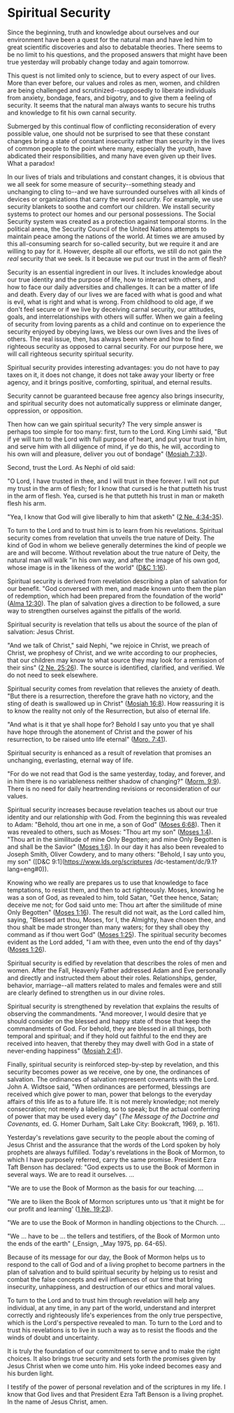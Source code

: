 # Spiritual Security

Since the beginning, truth and knowledge about ourselves and our environment
have been a quest for the natural man and have led him to great scientific
discoveries and also to debatable theories. There seems to be no limit to his
questions, and the proposed answers that might have been true yesterday will
probably change today and again tomorrow.

This quest is not limited only to science, but to every aspect of our lives.
More than ever before, our values and roles as men, women, and children are
being challenged and scrutinized--supposedly to liberate individuals from
anxiety, bondage, fears, and bigotry, and to give them a feeling of security.
It seems that the natural man always wants to secure his truths and knowledge
to fit his own carnal security.

Submerged by this continual flow of conflicting reconsideration of every
possible value, one should not be surprised to see that these constant changes
bring a state of constant insecurity rather than security in the lives of
common people to the point where many, especially the youth, have abdicated
their responsibilities, and many have even given up their lives. What a
paradox!

In our lives of trials and tribulations and constant changes, it is obvious
that we all seek for some measure of security--something steady and unchanging
to cling to--and we have surrounded ourselves with all kinds of devices or
organizations that carry the word _security._ For example, we use security
blankets to soothe and comfort our children. We install security systems to
protect our homes and our personal possessions. The Social Security system was
created as a protection against temporal storms. In the political arena, the
Security Council of the United Nations attempts to maintain peace among the
nations of the world. At times we are amused by this all-consuming search for
so-called security, but we require it and are willing to pay for it. However,
despite all our efforts, we still do not gain the _real_ security that we
seek. Is it because we put our trust in the arm of flesh?

Security is an essential ingredient in our lives. It includes knowledge about
our true identity and the purpose of life, how to interact with others, and
how to face our daily adversities and challenges. It can be a matter of life
and death. Every day of our lives we are faced with what is good and what is
evil, what is right and what is wrong. From childhood to old age, if we don't
feel secure or if we live by deceiving carnal security, our attitudes, goals,
and interrelationships with others will suffer. When we gain a feeling of
security from loving parents as a child and continue on to experience the
security enjoyed by obeying laws, we bless our own lives and the lives of
others. The real issue, then, has always been where and how to find righteous
security as opposed to carnal security. For our purpose here, we will call
righteous security spiritual security.

Spiritual security provides interesting advantages: you do not have to pay
taxes on it, it does not change, it does not take away your liberty or free
agency, and it brings positive, comforting, spiritual, and eternal results.

Security cannot be guaranteed because free agency also brings insecurity, and
spiritual security does not automatically suppress or eliminate danger,
oppression, or opposition.

Then how can we gain spiritual security? The very simple answer is perhaps too
simple for too many: first, turn to the Lord. King Limhi said, "But if ye will
turn to the Lord with full purpose of heart, and put your trust in him, and
serve him with all diligence of mind, if ye do this, he will, according to his
own will and pleasure, deliver you out of bondage" ([Mosiah
7:33](https://www.lds.org/scriptures/bofm/mosiah/7.33?lang=eng#32)).

Second, trust the Lord. As Nephi of old said:

"O Lord, I have trusted in thee, and I will trust in thee forever. I will not
put my trust in the arm of flesh; for I know that cursed is he that putteth
his trust in the arm of flesh. Yea, cursed is he that putteth his trust in man
or maketh flesh his arm.

"Yea, I know that God will give liberally to him that asketh" ([2 Ne.
4:34-35](https://www.lds.org/scriptures/bofm/2-ne/4.34-35?lang=eng#33)).

To turn to the Lord and to trust him is to learn from his revelations.
Spiritual security comes from revelation that unveils the true nature of
Deity. The kind of God in whom we believe generally determines the kind of
people we are and will become. Without revelation about the true nature of
Deity, the natural man will walk "in his own way, and after the image of his
own god, whose image is in the likeness of the world" ([D&amp;C
1:16](https://www.lds.org/scriptures/dc-testament/dc/1.16?lang=eng#15)).

Spiritual security is derived from revelation describing a plan of salvation
for our benefit. "God conversed with men, and made known unto them the plan of
redemption, which had been prepared from the foundation of the world" ([Alma
12:30](https://www.lds.org/scriptures/bofm/alma/12.30?lang=eng#29)). The plan
of salvation gives a direction to be followed, a sure way to strengthen
ourselves against the pitfalls of the world.

Spiritual security is revelation that tells us about the source of the plan of
salvation: Jesus Christ.

"And we talk of Christ," said Nephi, "we rejoice in Christ, we preach of
Christ, we prophesy of Christ, and we write according to our prophecies, that
our children may know to what source they may look for a remission of their
sins" ([2 Ne.
25:26](https://www.lds.org/scriptures/bofm/2-ne/25.26?lang=eng#25)). The
source is identified, clarified, and verified. We do not need to seek
elsewhere.

Spiritual security comes from revelation that relieves the anxiety of death.
"But there is a resurrection, therefore the grave hath no victory, and the
sting of death is swallowed up in Christ" ([Mosiah
16:8](https://www.lds.org/scriptures/bofm/mosiah/16.8?lang=eng#7)). How
reassuring it is to know the reality not only of the Resurrection, but also of
eternal life.

"And what is it that ye shall hope for? Behold I say unto you that ye shall
have hope through the atonement of Christ and the power of his resurrection,
to be raised unto life eternal" ([Moro.
7:41](https://www.lds.org/scriptures/bofm/moro/7.41?lang=eng#40)).

Spiritual security is enhanced as a result of revelation that promises an
unchanging, everlasting, eternal way of life.

"For do we not read that God is the same yesterday, today, and forever, and in
him there is no variableness neither shadow of changing?" ([Morm.
9:9](https://www.lds.org/scriptures/bofm/morm/9.9?lang=eng#8)). There is no
need for daily heartrending revisions or reconsideration of our values.

Spiritual security increases because revelation teaches us about our true
identity and our relationship with God. From the beginning this was revealed
to Adam: "Behold, thou art one in me, a son of God" ([Moses
6:68](https://www.lds.org/scriptures/pgp/moses/6.68?lang=eng#67)). Then it was
revealed to others, such as Moses: "Thou art my son" ([Moses
1:4](https://www.lds.org/scriptures/pgp/moses/1.4?lang=eng#3)). "Thou art in
the similitude of mine Only Begotten; and mine Only Begotten is and shall be
the Savior" ([Moses
1:6](https://www.lds.org/scriptures/pgp/moses/1.6?lang=eng#5)). In our day it
has also been revealed to Joseph Smith, Oliver Cowdery, and to many others:
"Behold, I say unto you, my son" ([D&amp;C 9:1](https://www.lds.org/scriptures
/dc-testament/dc/9.1?lang=eng#0)).

Knowing who we really are prepares us to use that knowledge to face
temptations, to resist them, and then to act righteously. Moses, knowing he
was a son of God, as revealed to him, told Satan, "Get thee hence, Satan;
deceive me not; for God said unto me: Thou art after the similitude of mine
Only Begotten" ([Moses
1:16](https://www.lds.org/scriptures/pgp/moses/1.16?lang=eng#15)). The result
did not wait, as the Lord called him, saying, "Blessed art thou, Moses, for I,
the Almighty, have chosen thee, and thou shalt be made stronger than many
waters; for they shall obey thy command as if thou wert God" ([Moses
1:25](https://www.lds.org/scriptures/pgp/moses/1.25?lang=eng#24)). The
spiritual security becomes evident as the Lord added, "I am with thee, even
unto the end of thy days" ([Moses
1:26](https://www.lds.org/scriptures/pgp/moses/1.26?lang=eng#25)).

Spiritual security is edified by revelation that describes the roles of men
and women. After the Fall, Heavenly Father addressed Adam and Eve personally
and directly and instructed them about their roles. Relationships, gender,
behavior, marriage--all matters related to males and females were and still
are clearly defined to strengthen us in our divine roles.

Spiritual security is strengthened by revelation that explains the results of
observing the commandments. "And moreover, I would desire that ye should
consider on the blessed and happy state of those that keep the commandments of
God. For behold, they are blessed in all things, both temporal and spiritual;
and if they hold out faithful to the end they are received into heaven, that
thereby they may dwell with God in a state of never-ending happiness" ([Mosiah
2:41](https://www.lds.org/scriptures/bofm/mosiah/2.41?lang=eng#40)).

Finally, spiritual security is reinforced step-by-step by revelation, and this
security becomes power as we receive, one by one, the ordinances of salvation.
The ordinances of salvation represent covenants with the Lord. John A. Widtsoe
said, "When ordinances are performed, blessings are received which give power
to man, power that belongs to the everyday affairs of this life as to a future
life. It is not merely knowledge; not merely consecration; not merely a
labeling, so to speak; but the actual conferring of power that may be used
every day" (_The Message of the Doctrine and Covenants,_ ed. G. Homer Durham,
Salt Lake City: Bookcraft, 1969, p. 161).

Yesterday's revelations gave security to the people about the coming of Jesus
Christ and the assurance that the words of the Lord spoken by holy prophets
are always fulfilled. Today's revelations in the Book of Mormon, to which I
have purposely referred, carry the same promise. President Ezra Taft Benson
has declared: "God expects us to use the Book of Mormon in several ways. We
are to read it ourselves. ...

"We are to use the Book of Mormon as the basis for our teaching. ...

"We are to liken the Book of Mormon scriptures unto us 'that it might be for
our profit and learning' ([1 Ne.
19:23](https://www.lds.org/scriptures/bofm/1-ne/19.23?lang=eng#22)).

"We are to use the Book of Mormon in handling objections to the Church. ...

"We ... have to be ... the tellers and testifiers, of the Book of Mormon unto the
ends of the earth" (_Ensign, _May 1975, pp. 64-65).

Because of its message for our day, the Book of Mormon helps us to respond to
the call of God and of a living prophet to become partners in the plan of
salvation and to build spiritual security by helping us to resist and combat
the false concepts and evil influences of our time that bring insecurity,
unhappiness, and destruction of our ethics and moral values.

To turn to the Lord and to trust him through revelation will help any
individual, at any time, in any part of the world, understand and interpret
correctly and righteously life's experiences from the only true perspective,
which is the Lord's perspective revealed to man. To turn to the Lord and to
trust his revelations is to live in such a way as to resist the floods and the
winds of doubt and uncertainty.

It is truly the foundation of our commitment to serve and to make the right
choices. It also brings true security and sets forth the promises given by
Jesus Christ when we come unto him. His yoke indeed becomes easy and his
burden light.

I testify of the power of personal revelation and of the scriptures in my
life. I know that God lives and that President Ezra Taft Benson is a living
prophet. In the name of Jesus Christ, amen.

